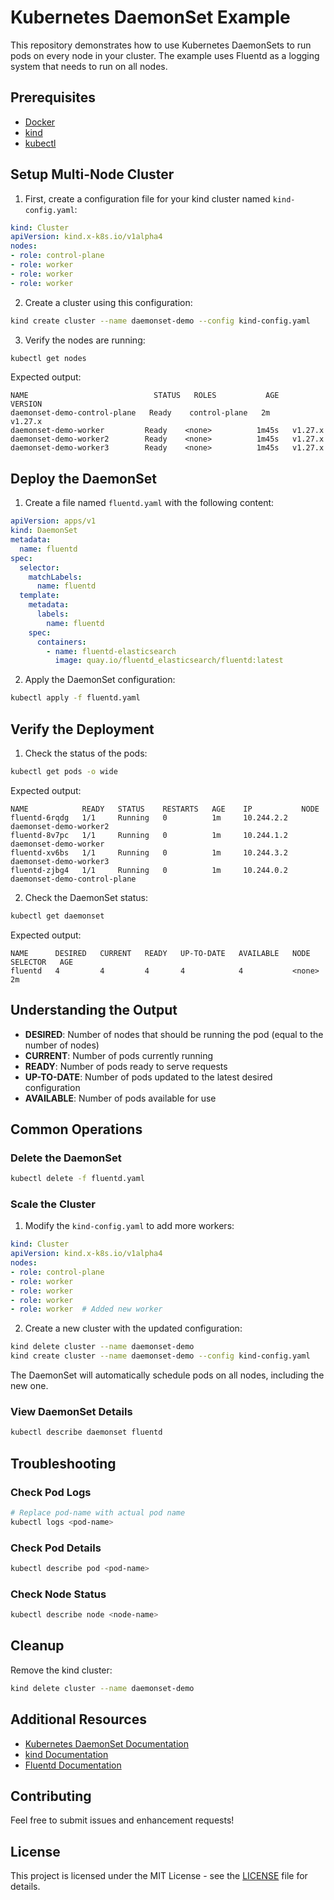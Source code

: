 # Kubernetes DaemonSet Example

This repository demonstrates how to use Kubernetes DaemonSets to run pods on every node in your cluster. The example uses Fluentd as a logging system that needs to run on all nodes.

## Prerequisites

- [Docker](https://docs.docker.com/get-docker/)
- [kind](https://kind.sigs.k8s.io/docs/user/quick-start/#installation)
- [kubectl](https://kubernetes.io/docs/tasks/tools/)

## Setup Multi-Node Cluster

1. First, create a configuration file for your kind cluster named `kind-config.yaml`:

```yaml
kind: Cluster
apiVersion: kind.x-k8s.io/v1alpha4
nodes:
- role: control-plane
- role: worker
- role: worker
- role: worker
```

2. Create a cluster using this configuration:

```bash
kind create cluster --name daemonset-demo --config kind-config.yaml
```

3. Verify the nodes are running:

```bash
kubectl get nodes
```

Expected output:
```
NAME                            STATUS   ROLES           AGE     VERSION
daemonset-demo-control-plane   Ready    control-plane   2m      v1.27.x
daemonset-demo-worker         Ready    <none>          1m45s   v1.27.x
daemonset-demo-worker2        Ready    <none>          1m45s   v1.27.x
daemonset-demo-worker3        Ready    <none>          1m45s   v1.27.x
```

## Deploy the DaemonSet

1. Create a file named `fluentd.yaml` with the following content:

```yaml
apiVersion: apps/v1
kind: DaemonSet
metadata:
  name: fluentd
spec:
  selector:
    matchLabels:
      name: fluentd
  template:
    metadata:
      labels:
        name: fluentd
    spec:
      containers:
        - name: fluentd-elasticsearch
          image: quay.io/fluentd_elasticsearch/fluentd:latest
```

2. Apply the DaemonSet configuration:

```bash
kubectl apply -f fluentd.yaml
```

## Verify the Deployment

1. Check the status of the pods:

```bash
kubectl get pods -o wide
```

Expected output:
```
NAME            READY   STATUS    RESTARTS   AGE    IP           NODE
fluentd-6rqdg   1/1     Running   0          1m     10.244.2.2   daemonset-demo-worker2
fluentd-8v7pc   1/1     Running   0          1m     10.244.1.2   daemonset-demo-worker
fluentd-xv6bs   1/1     Running   0          1m     10.244.3.2   daemonset-demo-worker3
fluentd-zjbg4   1/1     Running   0          1m     10.244.0.2   daemonset-demo-control-plane
```

2. Check the DaemonSet status:

```bash
kubectl get daemonset
```

Expected output:
```
NAME      DESIRED   CURRENT   READY   UP-TO-DATE   AVAILABLE   NODE SELECTOR   AGE
fluentd   4         4         4       4            4           <none>          2m
```

## Understanding the Output

- **DESIRED**: Number of nodes that should be running the pod (equal to the number of nodes)
- **CURRENT**: Number of pods currently running
- **READY**: Number of pods ready to serve requests
- **UP-TO-DATE**: Number of pods updated to the latest desired configuration
- **AVAILABLE**: Number of pods available for use

## Common Operations

### Delete the DaemonSet

```bash
kubectl delete -f fluentd.yaml
```

### Scale the Cluster

1. Modify the `kind-config.yaml` to add more workers:

```yaml
kind: Cluster
apiVersion: kind.x-k8s.io/v1alpha4
nodes:
- role: control-plane
- role: worker
- role: worker
- role: worker
- role: worker  # Added new worker
```

2. Create a new cluster with the updated configuration:

```bash
kind delete cluster --name daemonset-demo
kind create cluster --name daemonset-demo --config kind-config.yaml
```

The DaemonSet will automatically schedule pods on all nodes, including the new one.

### View DaemonSet Details

```bash
kubectl describe daemonset fluentd
```

## Troubleshooting

### Check Pod Logs

```bash
# Replace pod-name with actual pod name
kubectl logs <pod-name>
```

### Check Pod Details

```bash
kubectl describe pod <pod-name>
```

### Check Node Status

```bash
kubectl describe node <node-name>
```

## Cleanup

Remove the kind cluster:

```bash
kind delete cluster --name daemonset-demo
```

## Additional Resources

- [Kubernetes DaemonSet Documentation](https://kubernetes.io/docs/concepts/workloads/controllers/daemonset/)
- [kind Documentation](https://kind.sigs.k8s.io/)
- [Fluentd Documentation](https://docs.fluentd.org/)

## Contributing

Feel free to submit issues and enhancement requests!

## License

This project is licensed under the MIT License - see the [LICENSE](LICENSE) file for details.
